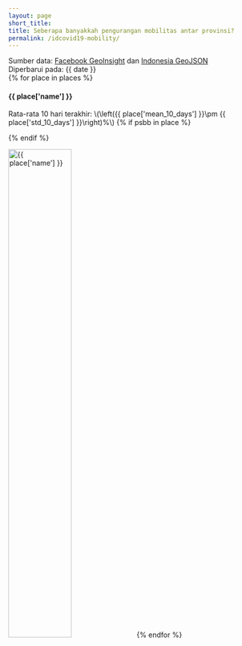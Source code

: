 ```yaml
---
layout: page
short_title:
title: Seberapa banyakkah pengurangan mobilitas antar provinsi?
permalink: /idcovid19-mobility/
---
```


Sumber data: [Facebook GeoInsight](https://www.facebook.com/geoinsights-portal/) dan [Indonesia GeoJSON](https://github.com/superpikar/indonesia-geojson) <br/>
Diperbarui pada: {{ date }}<br/>
{% for place in places %}
#### {{ place['name'] }}

Rata-rata 10 hari terakhir: \\(\left({{ place['mean_10_days'] }}\pm {{ place['std_10_days'] }}\right)\%\\)
{% if psbb in place %}

{% endif %}

<img title="{{ place['name'] }}" src="{{ '{{' }} site.baseurl {{ '}}' }}/assets/idcovid19-mobility/{{ place['fname'] }}" width="50%"/>
{% endfor %}
